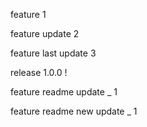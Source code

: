 
feature 1

feature update 2

feature last update 3

release 1.0.0 !

feature readme update _ 1

feature readme new update _ 1